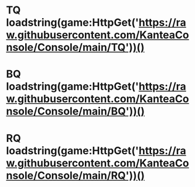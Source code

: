 # TQ loadstring(game:HttpGet('https://raw.githubusercontent.com/KanteaConsole/Console/main/TQ'))()

# BQ loadstring(game:HttpGet('https://raw.githubusercontent.com/KanteaConsole/Console/main/BQ'))()

# RQ loadstring(game:HttpGet('https://raw.githubusercontent.com/KanteaConsole/Console/main/RQ'))()
